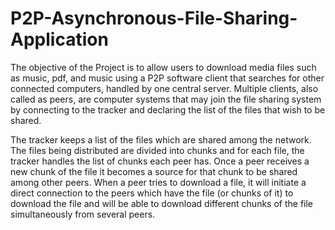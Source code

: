 # P2P-Asynchronous-File-Sharing-Application
The objective of the Project is to allow users to download media files such as music, pdf, and music using a P2P software client that searches for other connected computers, handled by one central server. Multiple clients, also called as peers, are computer systems that may join the file sharing system by connecting to the tracker and declaring the list of the files that wish to be shared. 

The tracker keeps a list of the files which are shared among the network. The files being distributed are divided into chunks and for each file, the tracker handles the list of chunks each peer has. Once a peer receives a new chunk of the file it becomes a source for that chunk to be shared among other peers. When a peer tries to download a file, it will initiate a direct connection to the peers which have the file (or chunks of it) to download the file and will be able to download different chunks of the file simultaneously from several peers. 
